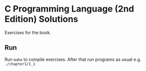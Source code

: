 # C Programming Language (2nd Edition) Solutions

Exercises for the book.

## Run

Run `make` to compile exercises. After that run programs as usual e.g. `./chapter1/1_1`
